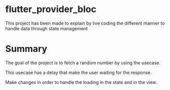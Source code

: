 # flutter_provider_bloc

This project has been made to explain by live coding the different manner to handle data through state management

# Summary

The goal of the project is to fetch a random number by using the usecase.

This usecase has a delay that make the user waiting for the response.

Make changes in order to handle the loading in the state and in the view.